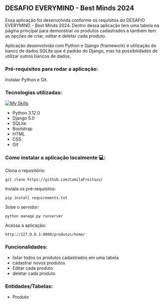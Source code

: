 ## DESAFIO EVERYMIND - Best Minds 2024

Essa aplicação foi desenvolvida conforme os requisitos do DESAFIO EVERYMIND - Best Minds 2024. Dentro dessa aplicação tem uma tabela na página principal para demonstrar os produtos cadastrados e também tem as opções de criar, editar e deletar cada produto.

Aplicação desenvolvida com Python e Django (framework) e utilização do banco de dados SQLite que é padrão do Django, mas há possibilidades de utilizar outros bancos de dados. 

### Pré-requisitos para rodar a aplicação:

Instalar Python e Git.

### Tecnologias utilizadas:

[![My Skills](https://skillicons.dev/icons?i=py,django,sqlite,bootstrap,html,css,git)](https://skillicons.dev)

* Python 3.12.0
* Django 5.0
* SQLite 
* Bootstrap
* HTML 
* CSS 
* Git

### Como instalar a aplicação localmente 💻:

Clona o repositório:
```
git clone https://github.com/CamilaFreitass/
```
Instala os pré-requisitos:
```
pip install requirements.txt
```
Sobe o servidor:
```
python manage.py runserver
```
Acessa a aplicação:
```
http://127.0.0.1:8000/produtos/home/
```

### Funcionalidades:

* listar todos os produtos cadastrados em uma tabela
* cadastrar novos produtos
* Editar cada produto
* deletar cada produto 

### Entidades/Tabelas: 

* Produto
